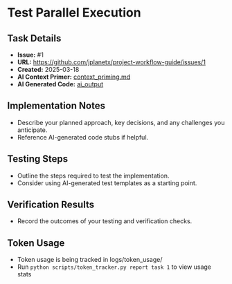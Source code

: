# Test Parallel Execution

## Task Details
- **Issue:** #1
- **URL:** https://github.com/jplanetx/project-workflow-guide/issues/1
- **Created:** 2025-03-18
- **AI Context Primer:** [context_priming.md](..\context_priming.md)
- **AI Generated Code:** [ai_output](..\ai_output)

## Implementation Notes
- Describe your planned approach, key decisions, and any challenges you anticipate.
- Reference AI-generated code stubs if helpful.

## Testing Steps
- Outline the steps required to test the implementation.
- Consider using AI-generated test templates as a starting point.

## Verification Results
- Record the outcomes of your testing and verification checks.

## Token Usage
- Token usage is being tracked in logs/token_usage/
- Run `python scripts/token_tracker.py report task 1` to view usage stats
